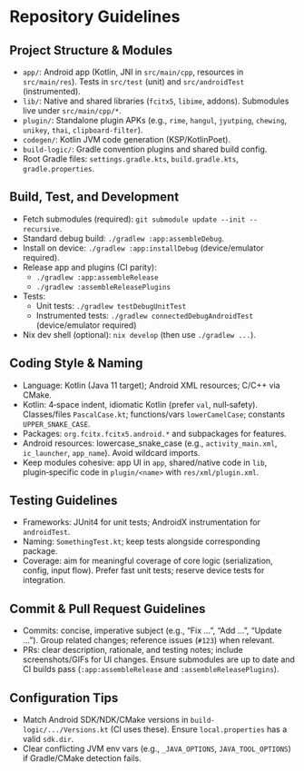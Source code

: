 # Repository Guidelines

## Project Structure & Modules
- `app/`: Android app (Kotlin, JNI in `src/main/cpp`, resources in `src/main/res`). Tests in `src/test` (unit) and `src/androidTest` (instrumented).
- `lib/`: Native and shared libraries (`fcitx5`, `libime`, addons). Submodules live under `src/main/cpp/*`.
- `plugin/`: Standalone plugin APKs (e.g., `rime`, `hangul`, `jyutping`, `chewing`, `unikey`, `thai`, `clipboard-filter`).
- `codegen/`: Kotlin JVM code generation (KSP/KotlinPoet).
- `build-logic/`: Gradle convention plugins and shared build config.
- Root Gradle files: `settings.gradle.kts`, `build.gradle.kts`, `gradle.properties`.

## Build, Test, and Development
- Fetch submodules (required): `git submodule update --init --recursive`.
- Standard debug build: `./gradlew :app:assembleDebug`.
- Install on device: `./gradlew :app:installDebug` (device/emulator required).
- Release app and plugins (CI parity):
  - `./gradlew :app:assembleRelease`
  - `./gradlew :assembleReleasePlugins`
- Tests:
  - Unit tests: `./gradlew testDebugUnitTest`
  - Instrumented tests: `./gradlew connectedDebugAndroidTest` (device/emulator required)
- Nix dev shell (optional): `nix develop` (then use `./gradlew ...`).

## Coding Style & Naming
- Language: Kotlin (Java 11 target); Android XML resources; C/C++ via CMake.
- Kotlin: 4‑space indent, idiomatic Kotlin (prefer `val`, null‑safety). Classes/files `PascalCase.kt`; functions/vars `lowerCamelCase`; constants `UPPER_SNAKE_CASE`.
- Packages: `org.fcitx.fcitx5.android.*` and subpackages for features.
- Android resources: lowercase_snake_case (e.g., `activity_main.xml`, `ic_launcher`, `app_name`). Avoid wildcard imports.
- Keep modules cohesive: app UI in `app`, shared/native code in `lib`, plugin‑specific code in `plugin/<name>` with `res/xml/plugin.xml`.

## Testing Guidelines
- Frameworks: JUnit4 for unit tests; AndroidX instrumentation for `androidTest`.
- Naming: `SomethingTest.kt`; keep tests alongside corresponding package.
- Coverage: aim for meaningful coverage of core logic (serialization, config, input flow). Prefer fast unit tests; reserve device tests for integration.

## Commit & Pull Request Guidelines
- Commits: concise, imperative subject (e.g., “Fix …”, “Add …”, “Update …”). Group related changes; reference issues (`#123`) when relevant.
- PRs: clear description, rationale, and testing notes; include screenshots/GIFs for UI changes. Ensure submodules are up to date and CI builds pass (`:app:assembleRelease` and `:assembleReleasePlugins`).

## Configuration Tips
- Match Android SDK/NDK/CMake versions in `build-logic/.../Versions.kt` (CI uses these). Ensure `local.properties` has a valid `sdk.dir`.
- Clear conflicting JVM env vars (e.g., `_JAVA_OPTIONS`, `JAVA_TOOL_OPTIONS`) if Gradle/CMake detection fails.

